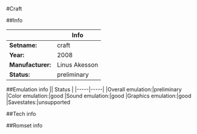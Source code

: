 #Craft

##Info

||Info|
|-----|-----|
|**Setname:**|craft
|**Year:**|2008
|**Manufacturer:**|Linus Akesson
|**Status:**|preliminary

##Emulation info
|| Status |
|-----|-----|
|Overall emulation:|preliminary
|Color emulation:|good
|Sound emulation:|good
|Graphics emulation:|good
|Savestates:|unsupported

##Tech info

##Romset info

<!--- START OF EDITED COMMENT DO NOT TOUCH TEXT ABOVE-->
